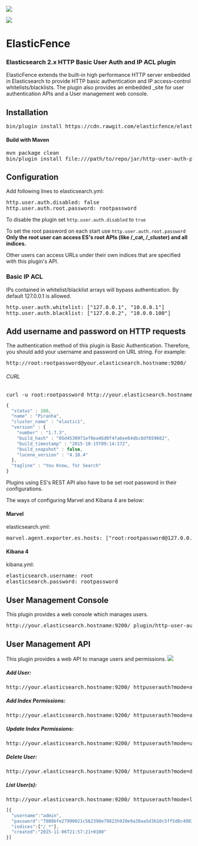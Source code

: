 ![](https://travis-ci.org/elasticfence/elasticsearch-http-user-auth.svg)

![](http://i.imgur.com/OFFgrm8.png?1)
# ElasticFence
### Elasticsearch 2.x HTTP Basic User Auth and IP ACL plugin

ElasticFence extends the built-in high performance HTTP server embedded in Elasticsearch to provide HTTP basic authentication and IP access-control whitelists/blacklists. The plugin also provides an embedded _site for user authentication APIs and a User management web console. 

## Installation 
<pre>
bin/plugin install https://cdn.rawgit.com/elasticfence/elasticsearch-http-user-auth/2.0/jar/http-user-auth-plugin-2.0-SNAPSHOT.zip
</pre>

#### Build with Maven
<pre>
mvn package clean
bin/plugin install file:///path/to/repo/jar/http-user-auth-plugin-2.0-SNAPSHOT.zip
</pre>

## Configuration
Add following lines to elasticsearch.yml:
<pre>
http.user.auth.disabled: false
http.user.auth.root.password: rootpassword
</pre>

To disable the plugin set `http.user.auth.disabled` to `true`  

To set the root password on each start use `http.user.auth.root.password`   
**Only the root user can access ES's root APIs (like /_cat, /_cluster) and all indices.**

Other users can access URLs under their own indices that are specified with this plugin's API.  

### Basic IP ACL
IPs contained in whitelist/blacklist arrays will bypass authentication. By default 127.0.0.1 is allowed.
<pre>
http.user.auth.whitelist: ["127.0.0.1", "10.0.0.1"]
http.user.auth.blacklist: ["127.0.0.2", "10.0.0.100"]
</pre>

## Add username and password on HTTP requests
The authentication method of this plugin is Basic Authentication. Therefore, you should add your username and password on URL string. For example: 

<pre>
http://root:rootpassword@your.elasticsearch.hostname:9200/
</pre>

###### CURL
<pre>
curl -u root:rootpassword http://your.elasticsearch.hostname:9200/
</pre>
```javascript
{
  "status" : 200,
  "name" : "Piranha",
  "cluster_name" : "elastic1",
  "version" : {
    "number" : "1.7.3",
    "build_hash" : "05d4530971ef0ea46d0f4fa6ee64dbc8df659682",
    "build_timestamp" : "2015-10-15T09:14:17Z",
    "build_snapshot" : false,
    "lucene_version" : "4.10.4"
  },
  "tagline" : "You Know, for Search"
}
```

Plugins using ES's REST API also have to be set root password in their configurations.

The ways of configuring Marvel and Kibana 4 are below: 

#### Marvel 
elasticsearch.yml:
<pre>
marvel.agent.exporter.es.hosts: ["root:rootpassword@127.0.0.1:9200"]
</pre>

#### Kibana 4
kibana.yml:
<pre>
elasticsearch.username: root
elasticsearch.password: rootpassword
</pre>



## User Management Console

This plugin provides a web console which manages users. 
<pre>
http://your.elasticsearch.hostname:9200/_plugin/http-user-auth-plugin/index.html
</pre>

## User Management API
This plugin provides a web API to manage users and permissions.
![](http://i.imgur.com/r26mGAl.png)

##### Add User:
<pre>
http://your.elasticsearch.hostname:9200/_httpuserauth?mode=adduser&username=admin&password=somepass
</pre>

##### Add Index Permissions:
<pre>
http://your.elasticsearch.hostname:9200/_httpuserauth?mode=addindex&username=admin&password=somepass&index=index*
</pre>

##### Update Index Permissions:
<pre>
http://your.elasticsearch.hostname:9200/_httpuserauth?mode=updateindex&username=admin&index=index-*
</pre>

##### Delete User:
<pre>
http://your.elasticsearch.hostname:9200/_httpuserauth?mode=deleteuser&username=admin
</pre>

##### List User(s):
<pre>
http://your.elasticsearch.hostname:9200/_httpuserauth?mode=list
</pre>
```javascript
[{ 
  "username":"admin",
  "password":"7080bfe27990021c562398e79823h920e9a38aa5d3b10c5ff5d8c498305",
  "indices":["/_*"],
  "created":"2015-11-06T21:57:21+0100"
}]
```

